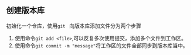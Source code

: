 ## 创建版本库
初始化一个仓库，使用`git `
向版本库添加文件分为两个步骤
1. 使用命令`git add <file>`,可以反复多次使用提交，添加多个文件到工作区。
2. 使用命令`git commit -m "message"`将工作区的文件全部同步到版本库当中。